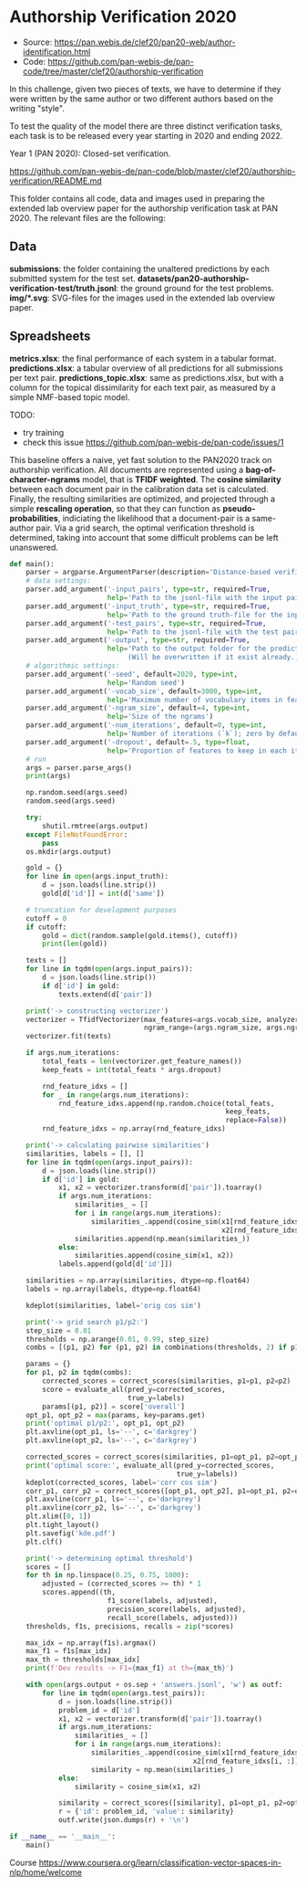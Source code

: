 # Authorship Verification 2020

- Source: https://pan.webis.de/clef20/pan20-web/author-identification.html
- Code: https://github.com/pan-webis-de/pan-code/tree/master/clef20/authorship-verification

In this challenge, given two pieces of texts, we have to determine if they were written by the same author or two different authors based on the writing "style".

To test the quality of the model there are three distinct verification tasks, each task is to be released every year starting in 2020 and ending 2022.

Year 1 (PAN 2020): Closed-set verification.

https://github.com/pan-webis-de/pan-code/blob/master/clef20/authorship-verification/README.md

This folder contains all code, data and images used in preparing the extended lab overview paper for the authorship verification task at PAN 2020. The relevant files are the following:

## Data

**submissions**: the folder containing the unaltered predictions by each submitted system for the test set.
**datasets/pan20-authorship-verification-test/truth.jsonl**: the ground ground for the test problems.
**img/\*.svg**: SVG-files for the images used in the extended lab overview paper.

## Spreadsheets

**metrics.xlsx**: the final performance of each system in a tabular format.
**predictions.xlsx**: a tabular overview of all predictions for all submissions per text pair.
**predictions_topic.xlsx**: same as predictions.xlsx, but with a column for the topical dissimilarity for each text pair, as measured by a simple NMF-based topic model.

TODO:

- try training
- check this issue https://github.com/pan-webis-de/pan-code/issues/1

This baseline offers a naive, yet fast solution to the PAN2020 track on authorship verification. All documents are represented using a **bag-of-character-ngrams** model, that is **TFIDF weighted**. The **cosine similarity** between each document pair in the calibration data set is calculated. Finally, the resulting similarities are optimized, and projected through a simple **rescaling operation**, so that they can function as **pseudo-probabilities**, indiciating the likelihood that a document-pair is a same-author pair. Via a grid search, the optimal verification threshold is determined, taking into account that some difficult problems can be left unanswered.

```python
def main():
    parser = argparse.ArgumentParser(description='Distance-based verification: PAN20 baseline')
    # data settings:
    parser.add_argument('-input_pairs', type=str, required=True,
                        help='Path to the jsonl-file with the input pairs')
    parser.add_argument('-input_truth', type=str, required=True,
                        help='Path to the ground truth-file for the input pairs')
    parser.add_argument('-test_pairs', type=str, required=True,
                        help='Path to the jsonl-file with the test pairs')
    parser.add_argument('-output', type=str, required=True,
                        help='Path to the output folder for the predictions.\
                             (Will be overwritten if it exist already.)')
    # algorithmic settings:
    parser.add_argument('-seed', default=2020, type=int,
                        help='Random seed')
    parser.add_argument('-vocab_size', default=3000, type=int,
                        help='Maximum number of vocabulary items in feature space')
    parser.add_argument('-ngram_size', default=4, type=int,
                        help='Size of the ngrams')
    parser.add_argument('-num_iterations', default=0, type=int,
                        help='Number of iterations (`k`); zero by default')
    parser.add_argument('-dropout', default=.5, type=float,
                        help='Proportion of features to keep in each iteration')
    # run
    args = parser.parse_args()
    print(args)

    np.random.seed(args.seed)
    random.seed(args.seed)

    try:
        shutil.rmtree(args.output)
    except FileNotFoundError:
        pass
    os.mkdir(args.output)

    gold = {}
    for line in open(args.input_truth):
        d = json.loads(line.strip())
        gold[d['id']] = int(d['same'])

    # truncation for development purposes
    cutoff = 0
    if cutoff:
        gold = dict(random.sample(gold.items(), cutoff))
        print(len(gold))

    texts = []
    for line in tqdm(open(args.input_pairs)):
        d = json.loads(line.strip())
        if d['id'] in gold:
            texts.extend(d['pair'])

    print('-> constructing vectorizer')
    vectorizer = TfidfVectorizer(max_features=args.vocab_size, analyzer='char',
                                 ngram_range=(args.ngram_size, args.ngram_size))
    vectorizer.fit(texts)

    if args.num_iterations:
        total_feats = len(vectorizer.get_feature_names())
        keep_feats = int(total_feats * args.dropout)

        rnd_feature_idxs = []
        for _ in range(args.num_iterations):
            rnd_feature_idxs.append(np.random.choice(total_feats,
                                                     keep_feats,
                                                     replace=False))
        rnd_feature_idxs = np.array(rnd_feature_idxs)

    print('-> calculating pairwise similarities')
    similarities, labels = [], []
    for line in tqdm(open(args.input_pairs)):
        d = json.loads(line.strip())
        if d['id'] in gold:
            x1, x2 = vectorizer.transform(d['pair']).toarray()
            if args.num_iterations:
                similarities_ = []
                for i in range(args.num_iterations):
                    similarities_.append(cosine_sim(x1[rnd_feature_idxs[i, :]],
                                                    x2[rnd_feature_idxs[i, :]]))
                similarities.append(np.mean(similarities_))
            else:
                similarities.append(cosine_sim(x1, x2))
            labels.append(gold[d['id']])

    similarities = np.array(similarities, dtype=np.float64)
    labels = np.array(labels, dtype=np.float64)

    kdeplot(similarities, label='orig cos sim')

    print('-> grid search p1/p2:')
    step_size = 0.01
    thresholds = np.arange(0.01, 0.99, step_size)
    combs = [(p1, p2) for (p1, p2) in combinations(thresholds, 2) if p1 < p2]

    params = {}
    for p1, p2 in tqdm(combs):
        corrected_scores = correct_scores(similarities, p1=p1, p2=p2)
        score = evaluate_all(pred_y=corrected_scores,
                             true_y=labels)
        params[(p1, p2)] = score['overall']
    opt_p1, opt_p2 = max(params, key=params.get)
    print('optimal p1/p2:', opt_p1, opt_p2)
    plt.axvline(opt_p1, ls='--', c='darkgrey')
    plt.axvline(opt_p2, ls='--', c='darkgrey')

    corrected_scores = correct_scores(similarities, p1=opt_p1, p2=opt_p2)
    print('optimal score:', evaluate_all(pred_y=corrected_scores,
                                         true_y=labels))
    kdeplot(corrected_scores, label='corr cos sim')
    corr_p1, corr_p2 = correct_scores([opt_p1, opt_p2], p1=opt_p1, p2=opt_p2)
    plt.axvline(corr_p1, ls='--', c='darkgrey')
    plt.axvline(corr_p2, ls='--', c='darkgrey')
    plt.xlim([0, 1])
    plt.tight_layout()
    plt.savefig('kde.pdf')
    plt.clf()

    print('-> determining optimal threshold')
    scores = []
    for th in np.linspace(0.25, 0.75, 1000):
        adjusted = (corrected_scores >= th) * 1
        scores.append((th,
                        f1_score(labels, adjusted),
                        precision_score(labels, adjusted),
                        recall_score(labels, adjusted)))
    thresholds, f1s, precisions, recalls = zip(*scores)

    max_idx = np.array(f1s).argmax()
    max_f1 = f1s[max_idx]
    max_th = thresholds[max_idx]
    print(f'Dev results -> F1={max_f1} at th={max_th}')

    with open(args.output + os.sep + 'answers.jsonl', 'w') as outf:
        for line in tqdm(open(args.test_pairs)):
            d = json.loads(line.strip())
            problem_id = d['id']
            x1, x2 = vectorizer.transform(d['pair']).toarray()
            if args.num_iterations:
                similarities_ = []
                for i in range(args.num_iterations):
                    similarities_.append(cosine_sim(x1[rnd_feature_idxs[i, :]],
                                             x2[rnd_feature_idxs[i, :]]))
                    similarity = np.mean(similarities_)
            else:
                similarity = cosine_sim(x1, x2)

            similarity = correct_scores([similarity], p1=opt_p1, p2=opt_p2)[0]
            r = {'id': problem_id, 'value': similarity}
            outf.write(json.dumps(r) + '\n')

if __name__ == '__main__':
    main()
```

Course https://www.coursera.org/learn/classification-vector-spaces-in-nlp/home/welcome
